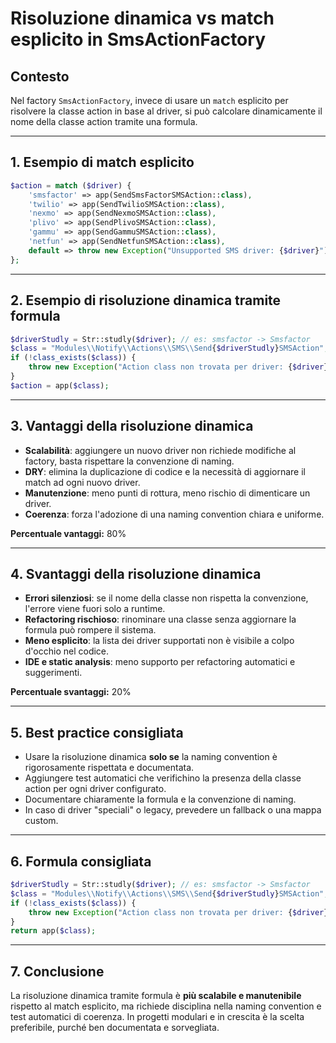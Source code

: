 # Risoluzione dinamica vs match esplicito in SmsActionFactory

## Contesto

Nel factory `SmsActionFactory`, invece di usare un `match` esplicito per risolvere la classe action in base al driver, si può calcolare dinamicamente il nome della classe action tramite una formula.

---

## 1. Esempio di match esplicito

```php
$action = match ($driver) {
    'smsfactor' => app(SendSmsFactorSMSAction::class),
    'twilio' => app(SendTwilioSMSAction::class),
    'nexmo' => app(SendNexmoSMSAction::class),
    'plivo' => app(SendPlivoSMSAction::class),
    'gammu' => app(SendGammuSMSAction::class),
    'netfun' => app(SendNetfunSMSAction::class),
    default => throw new Exception("Unsupported SMS driver: {$driver}"),
};
```

---

## 2. Esempio di risoluzione dinamica tramite formula

```php
$driverStudly = Str::studly($driver); // es: smsfactor -> Smsfactor
$class = "Modules\\Notify\\Actions\\SMS\\Send{$driverStudly}SMSAction";
if (!class_exists($class)) {
    throw new Exception("Action class non trovata per driver: {$driver}");
}
$action = app($class);
```

---

## 3. Vantaggi della risoluzione dinamica
- **Scalabilità**: aggiungere un nuovo driver non richiede modifiche al factory, basta rispettare la convenzione di naming.
- **DRY**: elimina la duplicazione di codice e la necessità di aggiornare il match ad ogni nuovo driver.
- **Manutenzione**: meno punti di rottura, meno rischio di dimenticare un driver.
- **Coerenza**: forza l'adozione di una naming convention chiara e uniforme.

**Percentuale vantaggi:** 80%

---

## 4. Svantaggi della risoluzione dinamica
- **Errori silenziosi**: se il nome della classe non rispetta la convenzione, l'errore viene fuori solo a runtime.
- **Refactoring rischioso**: rinominare una classe senza aggiornare la formula può rompere il sistema.
- **Meno esplicito**: la lista dei driver supportati non è visibile a colpo d'occhio nel codice.
- **IDE e static analysis**: meno supporto per refactoring automatici e suggerimenti.

**Percentuale svantaggi:** 20%

---

## 5. Best practice consigliata
- Usare la risoluzione dinamica **solo se** la naming convention è rigorosamente rispettata e documentata.
- Aggiungere test automatici che verifichino la presenza della classe action per ogni driver configurato.
- Documentare chiaramente la formula e la convenzione di naming.
- In caso di driver "speciali" o legacy, prevedere un fallback o una mappa custom.

---

## 6. Formula consigliata

```php
$driverStudly = Str::studly($driver); // es: smsfactor -> Smsfactor
$class = "Modules\\Notify\\Actions\\SMS\\Send{$driverStudly}SMSAction";
if (!class_exists($class)) {
    throw new Exception("Action class non trovata per driver: {$driver}");
}
return app($class);
```

---

## 7. Conclusione

La risoluzione dinamica tramite formula è **più scalabile e manutenibile** rispetto al match esplicito, ma richiede disciplina nella naming convention e test automatici di coerenza. In progetti modulari e in crescita è la scelta preferibile, purché ben documentata e sorvegliata. 
